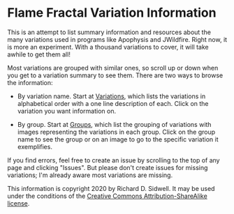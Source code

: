 # Flame Fractal Variation Information
This is an attempt to list summary information and resources about the many variations used in programs like Apophysis and JWildfire. Right now, it is more an experiment. With a thousand variations to cover, it will take awhile to get them all!

Most variations are grouped with similar ones, so scroll up or down when you get to a variation summary to see them. There are two ways to browse the information:

* By variation name. Start at [Variations](Variations.md), which lists the variations in alphabetical order with a one line description of each. Click on the variation you want information on.

* By group. Start at [Groups](Groups.md), which list the grouping of variations with images representing the variations in each group. Click on the group name to see the group or on an image to go to the specific variation it exemplifies.

If you find errors, feel free to create an issue by scrolling to the top of any page and clicking "Issues". But please don't create issues for missing variations; I'm already aware most variations are missing.

This information is copyright 2020 by Richard D. Sidwell. It may be used under the conditions of the [Creative Commons Attribution-ShareAlike license](LICENSE.txt).

